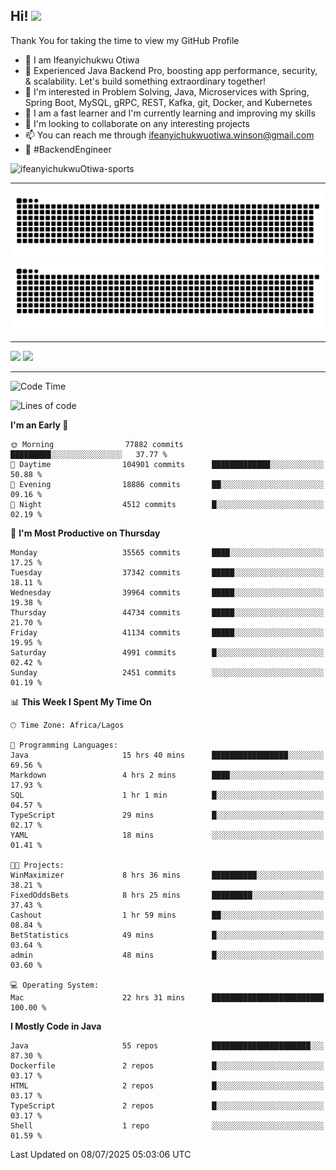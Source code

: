 <!-- BLOG-POST-LIST:START --><!-- BLOG-POST-LIST:END -->

## Hi! <img src="https://media.giphy.com/media/hvRJCLFzcasrR4ia7z/giphy.gif" width="4%"> 

Thank You for taking the time to view my GitHub Profile

- 👋 I am Ifeanyichukwu Otiwa
- 🚀 Experienced Java Backend Pro, boosting app performance, security, & scalability. Let's build something extraordinary together!
- 👀 I'm interested in Problem Solving, Java, Microservices with Spring, Spring Boot, MySQL, gRPC, REST, Kafka, git, Docker, and Kubernetes
- 🌱 I am a fast learner and I'm currently learning and improving my skills
- 💞️ I'm looking to collaborate on any interesting projects
- 📫 You can reach me through ifeanyichukwuotiwa.winson@gmail.com
- 🚀 #BackendEngineer

<p align="left" marginTop="10px"> <img src="https://komarev.com/ghpvc/?username=ifeanyichukwuOtiwa-sports&label=Profile%20views&color=0e75b6&style=for-the-badge" alt="ifeanyichukwuOtiwa-sports" /> </p>

***

<!--🐍📈SNAKEGRAPH / 🌐WEBSITE: https://github.com/Platane/snk -->
![github contribution grid snake animation](https://raw.githubusercontent.com/ifeanyichukwuOtiwa-sports/ifeanyichukwuOtiwa-sports/output/github-contribution-grid-snake-dark.svg#gh-dark-mode-only)![github contribution grid snake animation](https://raw.githubusercontent.com/ifeanyichukwuOtiwa-sports/ifeanyichukwuOtiwa-sports/output/github-contribution-grid-snake.svg#gh-light-mode-only)

***

<p float="left">
  <img float="left" src="https://github-readme-stats.vercel.app/api?username=ifeanyichukwuOtiwa-sports&count_private=true&include_all_commits=true&theme=react&show_icons=true" />
  <img float="right" src="https://github-readme-stats.vercel.app/api/top-langs/?username=ifeanyichukwuOtiwa-sports&layout=compact&show_icons=true&theme=react" /> 
</p>

***



<!--START_SECTION:waka-->
![Code Time](http://img.shields.io/badge/Code%20Time-3%2C926%20hrs%2045%20mins-blue)

![Lines of code](https://img.shields.io/badge/From%20Hello%20World%20I%27ve%20Written-56.3%20million%20lines%20of%20code-blue)

**I'm an Early 🐤** 

```text
🌞 Morning                77882 commits       █████████░░░░░░░░░░░░░░░░   37.77 % 
🌆 Daytime                104901 commits      █████████████░░░░░░░░░░░░   50.88 % 
🌃 Evening                18886 commits       ██░░░░░░░░░░░░░░░░░░░░░░░   09.16 % 
🌙 Night                  4512 commits        █░░░░░░░░░░░░░░░░░░░░░░░░   02.19 % 
```
📅 **I'm Most Productive on Thursday** 

```text
Monday                   35565 commits       ████░░░░░░░░░░░░░░░░░░░░░   17.25 % 
Tuesday                  37342 commits       █████░░░░░░░░░░░░░░░░░░░░   18.11 % 
Wednesday                39964 commits       █████░░░░░░░░░░░░░░░░░░░░   19.38 % 
Thursday                 44734 commits       █████░░░░░░░░░░░░░░░░░░░░   21.70 % 
Friday                   41134 commits       █████░░░░░░░░░░░░░░░░░░░░   19.95 % 
Saturday                 4991 commits        █░░░░░░░░░░░░░░░░░░░░░░░░   02.42 % 
Sunday                   2451 commits        ░░░░░░░░░░░░░░░░░░░░░░░░░   01.19 % 
```


📊 **This Week I Spent My Time On** 

```text
🕑︎ Time Zone: Africa/Lagos

💬 Programming Languages: 
Java                     15 hrs 40 mins      █████████████████░░░░░░░░   69.56 % 
Markdown                 4 hrs 2 mins        ████░░░░░░░░░░░░░░░░░░░░░   17.93 % 
SQL                      1 hr 1 min          █░░░░░░░░░░░░░░░░░░░░░░░░   04.57 % 
TypeScript               29 mins             █░░░░░░░░░░░░░░░░░░░░░░░░   02.17 % 
YAML                     18 mins             ░░░░░░░░░░░░░░░░░░░░░░░░░   01.41 % 

🐱‍💻 Projects: 
WinMaximizer             8 hrs 36 mins       ██████████░░░░░░░░░░░░░░░   38.21 % 
FixedOddsBets            8 hrs 25 mins       █████████░░░░░░░░░░░░░░░░   37.43 % 
Cashout                  1 hr 59 mins        ██░░░░░░░░░░░░░░░░░░░░░░░   08.84 % 
BetStatistics            49 mins             █░░░░░░░░░░░░░░░░░░░░░░░░   03.64 % 
admin                    48 mins             █░░░░░░░░░░░░░░░░░░░░░░░░   03.60 % 

💻 Operating System: 
Mac                      22 hrs 31 mins      █████████████████████████   100.00 % 
```

**I Mostly Code in Java** 

```text
Java                     55 repos            ██████████████████████░░░   87.30 % 
Dockerfile               2 repos             █░░░░░░░░░░░░░░░░░░░░░░░░   03.17 % 
HTML                     2 repos             █░░░░░░░░░░░░░░░░░░░░░░░░   03.17 % 
TypeScript               2 repos             █░░░░░░░░░░░░░░░░░░░░░░░░   03.17 % 
Shell                    1 repo              ░░░░░░░░░░░░░░░░░░░░░░░░░   01.59 % 
```




 Last Updated on 08/07/2025 05:03:06 UTC
<!--END_SECTION:waka-->

<!--
<p align="center">
![trophy](https://github-profile-trophy.vercel.app/?username=ifeanyichukwuOtiwa-sports&theme=onedark) (https://github.com/ryo-ma/github-profile-trophy)
</p>
-->

<!---
ifeanyi-otiwa/ifeanyi-otiwa is a ✨ special ✨ repository because its `README.md` (this file) appears on your GitHub profile.
You can click the Preview link to take a look at your changes.
--->
